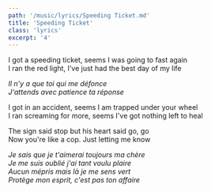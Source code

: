 ```yaml
---
path: '/music/lyrics/Speeding Ticket.md'
title: 'Speeding Ticket'
class: 'lyrics'
excerpt: '4'
---
```

I got a speeding ticket, seems I was going to fast again  
I ran the red light, I've just had the best day of my life  

_Il n'y a que toi qui me défonce_  
_J'attends avec patience ta réponse_  

I got in an accident, seems I am trapped under your wheel  
I ran screaming for more, seems I've got nothing left to heal  

The sign said stop but his heart said go, go  
Now you're like a cop. Just letting me know  

_Je sais que je t'aimerai toujours ma chère_  
_Je me suis oublié j'ai tant voulu plaire_  
_Aucun mépris mais là je me sens vert_  
_Protège mon esprit, c'est pas ton affaire_  
